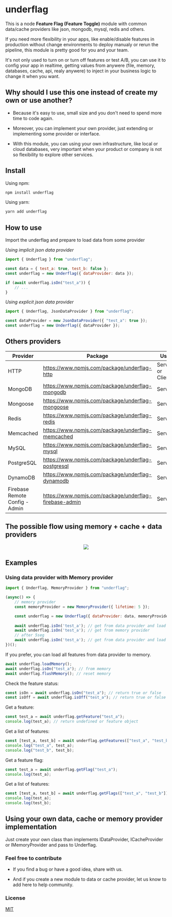 
# underflag

This is a node **Feature Flag (Feature Toggle)** module with common data/cache providers like json, mongodb, mysql, redis and others.

If you need more flexibility in your apps, like enable/disable features in production without change environments to deploy manualy or rerun the pipeline, this module is pretty good for you and your team.

It's not only used to turn on or turn off features or test A/B, you can use it to config your app in realtime, getting values from anywere (file, memory, databases, cache, api, realy anywere) to inject in your business logic to change it when you want.

## Why should I use this one instead of create my own or use another?

- Because it's easy to use, small size and you don't need to spend more time to code again.

- Moreover, you can implement your own provider, just extending or implementing some provider or interface.

- With this module, you can using your own infrastructure, like local or cloud databases, very important when your product or company is not so flexibility to explore other services.

## Install

Using npm:

```bash
npm install underflag
```

Using yarn:

```bash
yarn add underflag
```

## How to use

Import the underflag and prepare to load data from some provider

_Using implicit json data provider_
```js
import { Underflag } from "underflag";

const data = { test_a: true, test_b: false };
const underflag = new Underflag({ dataProvider: data });

if (await underflag.isOn("test_a")) {
    // ...
}
```

_Using explicit json data provider_

```js
import { Underflag, JsonDataProvider } from "underflag";

const dataProvider = new JsonDataProvider({ "test_a": true });
const underflag = new Underflag({ dataProvider });
````

## Others providers

Provider | Package | Use
--- | --- | ---
HTTP | https://www.npmjs.com/package/underflag-http | Server or Client
MongoDB | https://www.npmjs.com/package/underflag-mongodb | Server
Mongoose | https://www.npmjs.com/package/underflag-mongoose | Server
Redis | https://www.npmjs.com/package/underflag-redis | Server
Memcached | https://www.npmjs.com/package/underflag-memcached | Server
MySQL | https://www.npmjs.com/package/underflag-mysql | Server
PostgreSQL | https://www.npmjs.com/package/underflag-postgresql | Server
DynamoDB | https://www.npmjs.com/package/underflag-dynamodb | Server
Firebase Remote Config - Admin | https://www.npmjs.com/package/underflag-firebase-admin | Server

## The possible flow using memory + cache + data providers

<p align="center" width="100%">
    <img src="assets/underflag-flow.jpg">
</p>

## Examples

### Using data provider with **Memory** provider

```js
import { Underflag, MemoryProvider } from "underflag"; 

(async() => {
    // memory provider
    const memoryProvider = new MemoryProvider({ lifetime: 5 });

    const underflag = new Underflag({ dataProvider: data, memoryProvider });
    
    await underflag.isOn('test_a'); // get from data provider and load memory
    await underflag.isOn('test_a'); // get from memory provider
    // after 5seg
    await underflag.isOn('test_a'); // get from data provider and load memory again
})();
```

If you prefer, you can load all features from data provider to memory.

```js
await underflag.loadMemory();
await underflag.isOn("test_a"); // from memory
await underflag.flushMemory(); // reset memory
```

Check the feature status:

```js
const isOn = await underflag.isOn("test_a"); // return true or false
const isOff = await underflag.isOff("test_a"); // return true or false
```

Get a feature:

```js
const test_a = await underflag.getFeature("test_a");
console.log(test_a); // return undefined or feature object
```

Get a list of features:

```js
const [test_a, test_b] = await underflag.getFeatures(["test_a", "test_b"]);
console.log("test_a", test_a);
console.log("test_b", test_b);
```

Get a feature flag:

```js
const test_a = await underflag.getFlag("test_a");
console.log(test_a);
```

Get a list of features:

```js
const [test_a, test_b] = await underflag.getFlags(["test_a", "test_b"]);
console.log(test_a);
console.log(test_b);
```

## Using your own data, cache or memory provider implementation

Just create your own class than implements IDataProvider, ICacheProvider or IMemoryProvider and pass to Underflag. 

### Feel free to contribute

- If you find a bug or have a good idea, share with us.

- And if you create a new module to data or cache provider, let us know to add here to help community.

### License

[MIT](LICENSE)